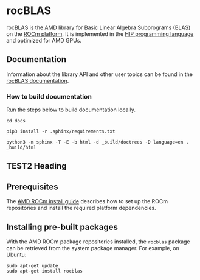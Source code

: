 # rocBLAS
rocBLAS is the AMD library for Basic Linear Algebra Subprograms (BLAS) on the [ROCm platform][1]. It is
implemented in the [HIP programming language][2] and optimized for AMD GPUs.

## Documentation
Information about the library API and other user topics can be found in the
[rocBLAS documentation][3].

### How to build documentation

Run the steps below to build documentation locally.

```
cd docs

pip3 install -r .sphinx/requirements.txt

python3 -m sphinx -T -E -b html -d _build/doctrees -D language=en . _build/html
```
## TEST2 Heading
## Prerequisites
The [AMD ROCm install guide][4] describes how to set up the ROCm repositories
and install the required platform dependencies.

## Installing pre-built packages
With the AMD ROCm package repositories installed, the `rocblas` package can be
retrieved from the system package manager. For example, on Ubuntu:

    sudo apt-get update
    sudo apt-get install rocblas

[1]: https://docs.amd.com
[2]: https://github.com/ROCm-Developer-Tools/HIP
[3]: https://rocblas.readthedocs.io/en/latest/
[4]: https://rocmdocs.amd.com/en/latest/Installation_Guide/Installation-Guide.html

